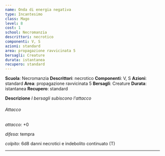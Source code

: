 ```yaml
---
name: Onda di energia negativa
type: Incantesimo
class: Mago
level: 8
cost: 1
school: Necromanzia
descrittori: necrotico
componenti: V, S
azioni: standard
area: propagazione ravvicinata 5
bersagli: Creature
durata: istantanea
recupero: standard
---
```

**Scuola**: Necromanzia
**Descrittori**: necrotico
**Componenti**: V, S
**Azioni**: standard
**Area**: propagazione ravvicinata 5
**Bersagli**: Creature
**Durata**: istantanea
**Recupero**: standard

**Descrizione**
*I bersagli subiscono l'attacco*

###### Attacco

*attacco:* +0

*difesa:* tempra

*colpito:* 6d8 danni necrotici e indebolito continuato (T)

---